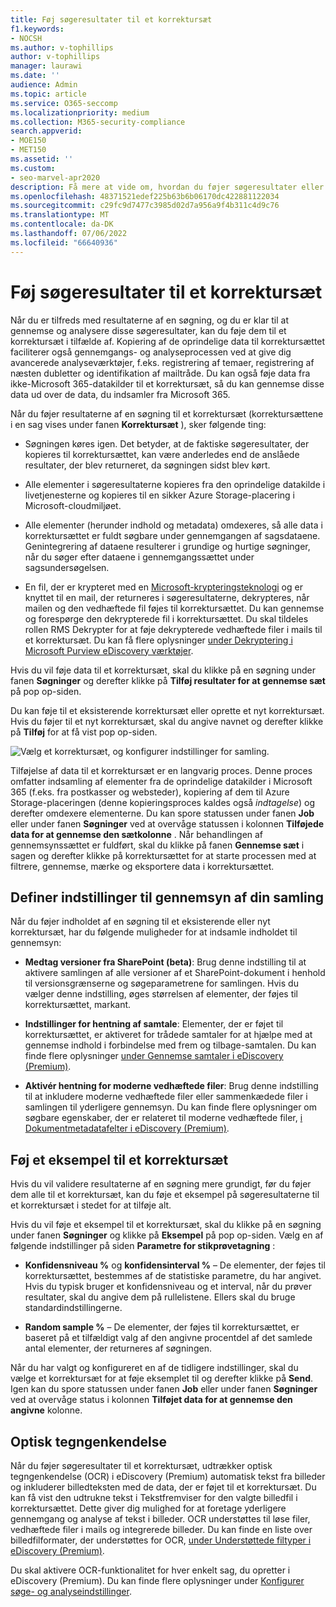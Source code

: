 ```yaml
---
title: Føj søgeresultater til et korrektursæt
f1.keywords:
- NOCSH
ms.author: v-tophillips
author: v-tophillips
manager: laurawi
ms.date: ''
audience: Admin
ms.topic: article
ms.service: O365-seccomp
ms.localizationpriority: medium
ms.collection: M365-security-compliance
search.appverid:
- MOE150
- MET150
ms.assetid: ''
ms.custom:
- seo-marvel-apr2020
description: Få mere at vide om, hvordan du føjer søgeresultater eller eksempler af disse søgeresultater til et eDiscovery(Premium)-sagsgennemgangssæt.
ms.openlocfilehash: 48371521edef225b63b6b06170dc422881122034
ms.sourcegitcommit: c29fc9d7477c3985d02d7a956a9f4b311c4d9c76
ms.translationtype: MT
ms.contentlocale: da-DK
ms.lasthandoff: 07/06/2022
ms.locfileid: "66640936"
---
```

# <a name="add-search-results-to-a-review-set"></a>Føj søgeresultater til et korrektursæt

Når du er tilfreds med resultaterne af en søgning, og du er klar til at gennemse og analysere disse søgeresultater, kan du føje dem til et korrektursæt i tilfælde af. Kopiering af de oprindelige data til korrektursættet faciliterer også gennemgangs- og analyseprocessen ved at give dig avancerede analyseværktøjer, f.eks. registrering af temaer, registrering af næsten dubletter og identifikation af mailtråde. Du kan også føje data fra ikke-Microsoft 365-datakilder til et korrektursæt, så du kan gennemse disse data ud over de data, du indsamler fra Microsoft 365.

Når du føjer resultaterne af en søgning til et korrektursæt (korrektursættene i en sag vises under fanen **Korrektursæt** ), sker følgende ting:

- Søgningen køres igen. Det betyder, at de faktiske søgeresultater, der kopieres til korrektursættet, kan være anderledes end de anslåede resultater, der blev returneret, da søgningen sidst blev kørt.

- Alle elementer i søgeresultaterne kopieres fra den oprindelige datakilde i livetjenesterne og kopieres til en sikker Azure Storage-placering i Microsoft-cloudmiljøet.

- Alle elementer (herunder indhold og metadata) omdexeres, så alle data i korrektursættet er fuldt søgbare under gennemgangen af sagsdataene. Genintegrering af dataene resulterer i grundige og hurtige søgninger, når du søger efter dataene i gennemgangssættet under sagsundersøgelsen.

- En fil, der er krypteret med en [Microsoft-krypteringsteknologi](encryption.md) og er knyttet til en mail, der returneres i søgeresultaterne, dekrypteres, når mailen og den vedhæftede fil føjes til korrektursættet. Du kan gennemse og forespørge den dekrypterede fil i korrektursættet. Du skal tildeles rollen RMS Dekrypter for at føje dekrypterede vedhæftede filer i mails til et korrektursæt. Du kan få flere oplysninger [under Dekryptering i Microsoft Purview eDiscovery værktøjer](ediscovery-decryption.md).

Hvis du vil føje data til et korrektursæt, skal du klikke på en søgning under fanen **Søgninger** og derefter klikke på **Tilføj resultater for at gennemse sæt** på pop op-siden.

Du kan føje til et eksisterende korrektursæt eller oprette et nyt korrektursæt.  Hvis du føjer til et nyt korrektursæt, skal du angive navnet og derefter klikke på **Tilføj** for at få vist pop op-siden.

![Vælg et korrektursæt, og konfigurer indstillinger for samling.](../media/AeD_AddToReviewSet.png)

Tilføjelse af data til et korrektursæt er en langvarig proces. Denne proces omfatter indsamling af elementer fra de oprindelige datakilder i Microsoft 365 (f.eks. fra postkasser og websteder), kopiering af dem til Azure Storage-placeringen (denne kopieringsproces kaldes også *indtagelse*) og derefter omdexere elementerne. Du kan spore statussen under fanen **Job** eller under fanen **Søgninger** ved at overvåge statussen i kolonnen **Tilføjede data for at gennemse den sætkolonne** . Når behandlingen af gennemsynssættet er fuldført, skal du klikke på fanen **Gennemse sæt** i sagen og derefter klikke på korrektursættet for at starte processen med at filtrere, gennemse, mærke og eksportere data i korrektursættet.

## <a name="define-options-to-scope-your-collection-for-review"></a>Definer indstillinger til gennemsyn af din samling

Når du føjer indholdet af en søgning til et eksisterende eller nyt korrektursæt, har du følgende muligheder for at indsamle indholdet til gennemsyn:

- **Medtag versioner fra SharePoint (beta)**: Brug denne indstilling til at aktivere samlingen af alle versioner af et SharePoint-dokument i henhold til versionsgrænserne og søgeparametrene for samlingen. Hvis du vælger denne indstilling, øges størrelsen af elementer, der føjes til korrektursættet, markant.

- **Indstillinger for hentning af samtale**: Elementer, der er føjet til korrektursættet, er aktiveret for trådede samtaler for at hjælpe med at gennemse indhold i forbindelse med frem og tilbage-samtalen. Du kan finde flere oplysninger [under Gennemse samtaler i eDiscovery (Premium)](conversation-review-sets.md).

- **Aktivér hentning for moderne vedhæftede filer**: Brug denne indstilling til at inkludere moderne vedhæftede filer eller sammenkædede filer i samlingen til yderligere gennemsyn. Du kan finde flere oplysninger om søgbare egenskaber, der er relateret til moderne vedhæftede filer, [i Dokumentmetadatafelter i eDiscovery (Premium)](document-metadata-fields-in-Advanced-eDiscovery.md).

## <a name="add-a-sample-to-a-review-set"></a>Føj et eksempel til et korrektursæt

Hvis du vil validere resultaterne af en søgning mere grundigt, før du føjer dem alle til et korrektursæt, kan du føje et eksempel på søgeresultaterne til et korrektursæt i stedet for at tilføje alt.

Hvis du vil føje et eksempel til et korrektursæt, skal du klikke på en søgning under fanen **Søgninger** og klikke på **Eksempel** på pop op-siden. Vælg en af følgende indstillinger på siden **Parametre for stikprøvetagning** :

- **Konfidensniveau %** og **konfidensinterval %** – De elementer, der føjes til korrektursættet, bestemmes af de statistiske parametre, du har angivet. Hvis du typisk bruger et konfidensniveau og et interval, når du prøver resultater, skal du angive dem på rullelistene. Ellers skal du bruge standardindstillingerne.

- **Random sample %** – De elementer, der føjes til korrektursættet, er baseret på et tilfældigt valg af den angivne procentdel af det samlede antal elementer, der returneres af søgningen.

Når du har valgt og konfigureret en af de tidligere indstillinger, skal du vælge et korrektursæt for at føje eksemplet til og derefter klikke på **Send**. Igen kan du spore statussen under fanen **Job** eller under fanen **Søgninger** ved at overvåge status i kolonnen **Tilføjet data for at gennemse den angivne** kolonne.

## <a name="optical-character-recognition"></a>Optisk tegngenkendelse

Når du føjer søgeresultater til et korrektursæt, udtrækker optisk tegngenkendelse (OCR) i eDiscovery (Premium) automatisk tekst fra billeder og inkluderer billedteksten med de data, der er føjet til et korrektursæt. Du kan få vist den udtrukne tekst i Tekstfremviser for den valgte billedfil i korrektursættet. Dette giver dig mulighed for at foretage yderligere gennemgang og analyse af tekst i billeder. OCR understøttes til løse filer, vedhæftede filer i mails og integrerede billeder. Du kan finde en liste over billedfilformater, der understøttes for OCR, [under Understøttede filtyper i eDiscovery (Premium)](supported-filetypes-ediscovery20.md#image).

Du skal aktivere OCR-funktionalitet for hver enkelt sag, du opretter i eDiscovery (Premium). Du kan finde flere oplysninger under [Konfigurer søge- og analyseindstillinger](configure-search-and-analytics-settings-in-advanced-ediscovery.md#optical-character-recognition-ocr).
